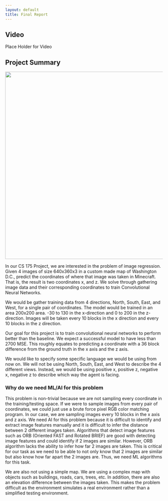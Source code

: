 ```yaml
---
layout: default
title: Final Report
---
```



## Video 

Place Holder for Video

## Project Summary

<img src="https://raw.githubusercontent.com/alaister123/Geolocator/main/docs/img_final/Summary%20Diagram.png" width='600' />

In our CS 175 Project, we are interested in the problem of image regression. Given 4 images of size 640x360x3 in a custom made map of Washington D.C., predict the coordinates of where that image was taken in Minecraft. That is, the result is two coordinates x, and z. We solve through gathering image data and their corresponding coordinates to train Convolutional Neural Networks. 

We would be gather training data from 4 directions, North, South, East, and West, for a single pair of coordinates. The model would be trained in an area 200x200 area. -30 to 130 in the x-direction and 0 to 200 in the z-direction. Images will be taken every 10 blocks in the x direction and every 10 blocks in the z direction.  

Our goal for this project is to train convolutional neural networks to perform better than the baseline. We expect a successful model to have less than 2700 MSE. This roughly equates to predicting a coordinate with a 36 block difference from the ground truth in the x axis and the z axis. 

We would like to specify some specific language we would be using from now on. We will not be using North, South, East, and West to describe the 4 different views. Instead, we would be using positive x, positive z, negative x, negative z to describe which way the agent is facing. 

### Why do we need ML/AI for this problem

This problem is non-trivial because we are not sampling every coordinate in the training/testing space. If we were to sample images from every pair of coordinates, we could just use a brute force pixel RGB color matching program. In our case, we are sampling images every 10 blocks in the x axis and z axis. We need AI for this problem because it is difficult to identify and extract image features manually and it is difficult to infer the distance between 2 different images taken. Algorithms that detect image features such as ORB (Oriented FAST and Rotated BRIEF) are good with detecting image features and could identify if 2 images are similar. However, ORB algorithm lacks the ability to infer how far 2 images are taken. This is critical for our task as we need to be able to not only know that 2 images are similar but also know how far apart the 2 images are. Thus, we need ML algorithms for this task. 

We are also not using a simple map. We are using a complex map with objects such as buildings, roads, cars, trees, etc. In addition, there are also an elevation difference between the images taken. This makes the problem difficult as the environment simulates a real environment rather than a simplified testing environment.
